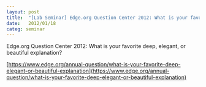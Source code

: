 ```yaml
---
layout: post
title:  "[Lab Seminar] Edge.org Question Center 2012: What is your favorite deep, elegant, or beautiful explanation"
date:   2012/01/18
categ: seminar
---
```








Edge.org Question Center 2012: What is your favorite deep, elegant, or beautiful explanation?





[https://www.edge.org/annual-question/what-is-your-favorite-deep-elegant-or-beautiful-explanation](https://www.edge.org/annual-question/what-is-your-favorite-deep-elegant-or-beautiful-explanation)



 

